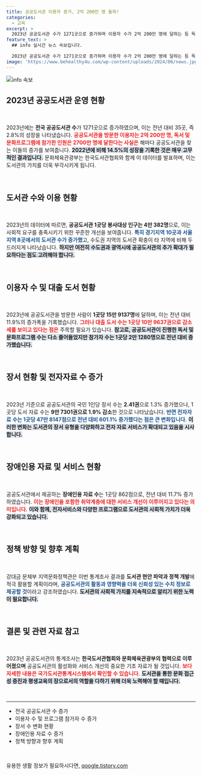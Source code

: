 ```yaml
---
title: 공공도서관 이용자 증가, 2억 200만 명 돌파!
categories:
  - 교육
excerpt: >
  2023년 공공도서관 수가 1271곳으로 증가하며 이용자 수가 2억 200만 명에 달하는 등 독서 열풍이 확산되고 있습니다. 전자자료와 장애인용 자료도 크게 늘어나는 추세로, 도서관의 사회적 가치가 더욱 부각되고 있습니다. 클릭하여 자세한 내용을 확인하세요!
feature_text: >
  ## info 실시간 뉴스 속보입니다.

  2023년 공공도서관 수가 1271곳으로 증가하며 이용자 수가 2억 200만 명에 달하는 등 독서 열풍이 확산되고 있습니다. 전자자료와 장애인용 자료도 크게 늘어나는 추세로, 도서관의 사회적 가치가 더욱 부각되고 있습니다. 클릭하여 자세한 내용을 확인하세요!
image: 'https://www.behealthy4u.com/wp-content/uploads/2024/06/news.jpg'
---
```


<p><img src="https://www.behealthy4u.com/wp-content/uploads/2024/06/news.jpg" alt="info 속보" /></p>

<h2 data-ke-size="size26">2023년 공공도서관 운영 현황</h2>

<p data-ke-size="size16">&nbsp;</p>

<p>2023년에는 <b>전국 공공도서관 수</b>가 1271곳으로 증가하였으며, 이는 전년 대비 35곳, 즉 2.8%의 성장을 나타냈습니다. <b><span style="color: #ee2323;">공공도서관을 방문한 이용자는 2억 200만 명, 독서 및 문화프로그램에 참가한 인원은 2700만 명에 달한다는 사실은</span></b> 해마다 공공도서관을 찾는 이들의 증가를 보여줍니다. <b><span style="background-color: #21538527;">2022년에 비해 14.5%의 성장을 기록한 것은 매우 고무적인 결과입니다.</span></b> 문화체육관광부는 한국도서관협회와 함께 이 데이터를 발표하며, 이는 도서관의 가치를 더욱 부각시키게 됩니다. </p>

<p data-ke-size="size16">&nbsp;</p>

<h2 data-ke-size="size26">도서관 수와 이용 현황</h2>

<p data-ke-size="size16">&nbsp;</p>

<p>2023년의 데이터에 따르면, <b>공공도서관 1곳당 봉사대상 인구는 4만 382명</b>으로, 이는 사회적 요구를 충족시키기 위한 꾸준한 개선을 보여줍니다. <b><span style="color: #1a5490;">특히 경기지역 10곳과 서울 지역 8곳에서의 도서관 수가 증가했</span></b>고, 수도권 지역의 도서관 확충이 타 지역에 비해 두드러지게 나타났습니다. <b><span style="background-color: #21538527;">하지만 여전히 수도권과 광역시에 공공도서관의 추가 확대가 필요하다는 점도 고려해야 합니다.</span></b></p>

<p data-ke-size="size16">&nbsp;</p>

<h2 data-ke-size="size26">이용자 수 및 대출 도서 현황</h2>

<p data-ke-size="size16">&nbsp;</p>

<p>2023년에 공공도서관을 방문한 사람이 <b>1곳당 15만 9137명</b>에 달하며, 이는 전년 대비 11.9%의 증가폭을 기록했습니다. <b><span style="color: #ee2323;">그러나 대출 도서 수는 1곳당 10만 9637권으로 감소세를 보이고 있다는 점은</span></b> 주목할 필요가 있습니다. <b><span style="background-color: #21538527;">참고로, 공공도서관이 진행한 독서 및 문화프로그램 수는 다소 줄어들었지만 참가자 수는 1곳당 2만 1280명으로 전년 대비 증가했습니다.</span></b></p>

<p data-ke-size="size16">&nbsp;</p>

<h2 data-ke-size="size26">장서 현황 및 전자자료 수 증가</h2>

<p data-ke-size="size16">&nbsp;</p>

<p>2023년 기준으로 공공도서관의 국민 1인당 장서 수는 <b>2.41권</b>으로 1.3% 증가했으나, 1곳당 도서 자료 수는 <b>9만 7301권으로 1.9% 감소</b>한 것으로 나타났습니다. <b><span style="color: #1a5490;">반면 전자자료 수는 1곳당 47만 8147점으로 전년 대비 601.1% 증가했다는 점은 큰 변화입니다.</span></b> <b><span style="background-color: #21538527;">이러한 변화는 도서관의 장서 유형을 다양화하고 전자 자료 서비스가 확대되고 있음을 시사합니다.</span></b></p>

<p data-ke-size="size16">&nbsp;</p>

<h2 data-ke-size="size26">장애인용 자료 및 서비스 현황</h2>

<p data-ke-size="size16">&nbsp;</p>

<p>공공도서관에서 제공하는 <b>장애인용 자료 수</b>는 1곳당 862점으로, 전년 대비 11.7% 증가하였습니다. <b><span style="color: #ee2323;">이는 장애인을 포함한 취약계층에 대한 서비스 개선이 이루어지고 있다는 의미입니다.</span></b> <b><span style="background-color: #21538527;">이와 함께, 전자서비스와 다양한 프로그램으로 도서관의 사회적 가치가 더욱 강화되고 있습니다.</span></b></p>

<p data-ke-size="size16">&nbsp;</p>

<h2 data-ke-size="size26">정책 방향 및 향후 계획</h2>

<p data-ke-size="size16">&nbsp;</p>

<p>강대금 문체부 지역문화정책관은 이번 통계조사 결과를 <b>도서관 현안 파악과 정책 개발</b>에 적극 활용할 계획이라며, <b><span style="color: #1a5490;">공공도서관의 활동과 영향력을 더욱 신뢰성 있는 수치 정보로 제공할 것</span></b>이라고 강조하였습니다. <b><span style="background-color: #21538527;">도서관의 사회적 가치를 지속적으로 알리기 위한 노력이 필요합니다.</span></b></p>

<p data-ke-size="size16">&nbsp;</p>

<h2 data-ke-size="size26">결론 및 관련 자료 참고</h2>

<p data-ke-size="size16">&nbsp;</p>

<p>2023년 공공도서관의 통계조사는 <b>한국도서관협회와 문화체육관광부의 협력으로 이루어졌으며</b> 공공도서관의 활성화와 서비스 개선의 중요한 기초 자료가 될 것입니다. <b><span style="color: #ee2323;">보다 자세한 내용은 국가도서관통계시스템에서 확인할 수 있습니다.</span></b> <b><span style="background-color: #21538527;">도서관을 통한 문화 접근성 증진과 평생교육의 장으로서의 역할을 다하기 위해 더욱 노력해야 할 때입니다.</span></b></p>

<p data-ke-size="size16">&nbsp;</p>

<hr>

<ul>
    <li>전국 공공도서관 수 증가</li>
    <li>이용자 수 및 프로그램 참가자 수 증가</li>
    <li>장서 수 변화 현황</li>
    <li>장애인용 자료 수 증가</li>
    <li>정책 방향과 향후 계획</li>
</ul>

<p data-ke-size="size16">&nbsp;</p>
유용한 생활 정보가 필요하시다면, <a href="https://qoogle.tistory.com" rel="dofollow">qoogle.tistory.com</a>


